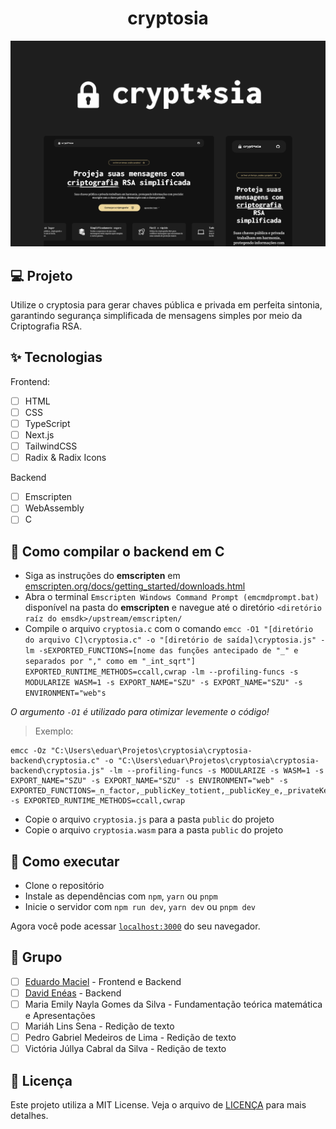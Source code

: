<h1 align="center">
    cryptosia
</h1>

![cover](.github/cover.png?style=flat)

<picture>
  <source alt="Main picture dark" media="(prefers-color-scheme: dark)" srcset="/.github/cover.png">
  <source alt="Main picture dark" media="(prefers-color-scheme: light)" srcset="/.github/cover_light.png">
</picture>

## 💻 Projeto

Utilize o cryptosia para gerar chaves pública e privada em perfeita sintonia, garantindo segurança simplificada de mensagens simples por meio da Criptografia RSA.

## ✨ Tecnologias

Frontend:

-   [ ] HTML
-   [ ] CSS
-   [ ] TypeScript
-   [ ] Next.js
-   [ ] TailwindCSS
-   [ ] Radix & Radix Icons

Backend

-   [ ] Emscripten
-   [ ] WebAssembly
-   [ ] C

## 💽 Como compilar o backend em C

-   Siga as instruções do **emscripten** em [emscripten.org/docs/getting_started/downloads.html](https://emscripten.org/docs/getting_started/downloads.html)
-   Abra o terminal `Emscripten Windows Command Prompt (emcmdprompt.bat)` disponível na pasta do **emscripten** e navegue até o diretório `<diretório raíz do emsdk>/upstream/emscripten/`
-   Compile o arquivo `cryptosia.c` com o comando `emcc -O1 "[diretório do arquivo C]\cryptosia.c" -o "[diretório de saída]\cryptosia.js" -lm -sEXPORTED_FUNCTIONS=[nome das funções antecipado de "_" e separados por "," como em "_int_sqrt"] EXPORTED_RUNTIME_METHODS=ccall,cwrap -lm --profiling-funcs -s MODULARIZE WASM=1 -s EXPORT_NAME="SZU" -s EXPORT_NAME="SZU" -s ENVIRONMENT="web"s`

_O argumento `-O1` é utilizado para otimizar levemente o código!_

> Exemplo:

```
emcc -Oz "C:\Users\eduar\Projetos\cryptosia\cryptosia-backend\cryptosia.c" -o "C:\Users\eduar\Projetos\cryptosia\cryptosia-backend\cryptosia.js" -lm --profiling-funcs -s MODULARIZE -s WASM=1 -s EXPORT_NAME="SZU" -s EXPORT_NAME="SZU" -s ENVIRONMENT="web" -s EXPORTED_FUNCTIONS=_n_factor,_publicKey_totient,_publicKey_e,_privateKey_d,_mdc -s EXPORTED_RUNTIME_METHODS=ccall,cwrap
```

-   Copie o arquivo `cryptosia.js` para a pasta `public` do projeto
-   Copie o arquivo `cryptosia.wasm` para a pasta `public` do projeto

## 🚀 Como executar

-   Clone o repositório
-   Instale as dependências com `npm`, `yarn` ou `pnpm`
-   Inicie o servidor com `npm run dev`, `yarn dev` ou `pnpm dev`

Agora você pode acessar [`localhost:3000`](http://localhost:3000) do seu navegador.

## 👥 Grupo

-   [ ] [Eduardo Maciel](https://github.com/theduardomaciel) - Frontend e Backend
-   [ ] [David Enéas](https://github.com/EneasDavid) - Backend
-   [ ] Maria Emily Nayla Gomes da Silva - Fundamentação teórica matemática e Apresentações
-   [ ] Mariáh Lins Sena - Redição de texto
-   [ ] Pedro Gabriel Medeiros de Lima - Redição de texto
-   [ ] Victória Júllya Cabral da Silva - Redição de texto

## 📝 Licença

Este projeto utiliza a MIT License. Veja o arquivo de [LICENÇA](LICENSE) para mais detalhes.
